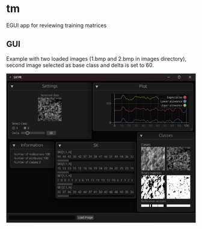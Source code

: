 # tm
EGUI app for reviewing training matrices

## GUI
Example with two loaded images (1.bmp and 2.bmp in images directory), second image selected as base class and delta is set to 60.

![GUI](interface.png "GUI")
